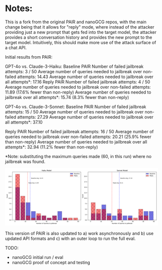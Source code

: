 # **Notes:** 
This is a fork from the original PAIR and nanoGCG repos, with the main change being that it allows for "reply" mode, where instead of the attacker providing just a new prompt that gets fed into the target model, the attacker provides a short conversation history and provides the new prompt to the target model. Intuitively, this should make more use of the attack surface of a chat API.

Initial results from PAIR: 

GPT-4o vs. Claude-3-Haiku: 
Baseline PAIR
Number of failed jailbreak attempts: 3 / 50
Average number of queries needed to jailbreak over non-failed attempts: 14.43
Average number of queries needed to jailbreak over all attempts*: 17.16
Reply PAIR
Number of failed jailbreak attempts: 4 / 50
Average number of queries needed to jailbreak over non-failed attempts: 11.89 (17.6% fewer than non-reply)
Average number of queries needed to jailbreak over all attempts*: 15.74 (8.3% fewer than non-reply)

GPT-4o vs. Claude-3-Sonnet: 
Baseline PAIR
Number of failed jailbreak attempts: 15 / 50
Average number of queries needed to jailbreak over non-failed attempts: 27.29
Average number of queries needed to jailbreak over all attempts*: 37.10

Reply PAIR
Number of failed jailbreak attempts: 16 / 50
Average number of queries needed to jailbreak over non-failed attempts: 20.21 (25.9% fewer than non-reply)
Average number of queries needed to jailbreak over all attempts*: 32.94 (11.2% fewer than non-reply)

*Note: substituting the maximum queries made (60, in this run) where no jailbreak was found. 


![Number of Queries to Jailbreak](JailbreakingLLMs/images/nq2j2.png)


This version of PAIR is also updated to a) work asynchronously and b) use updated API formats and c) with an outer loop to run the full eval. 


TODO: 
- nanoGCG initial run / eval
- nanoGCG proof of concept and testing
